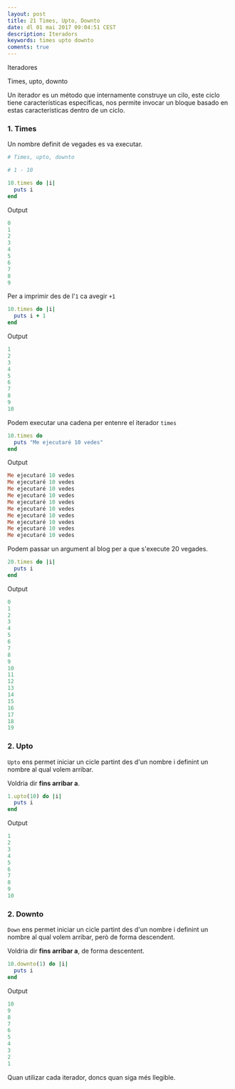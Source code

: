 ```yaml
---
layout: post
title: 21 Times, Upto, Downto
date: dl 01 mai 2017 09:04:51 CEST 
description: Iteradors
keywords: times upto downto
coments: true
---
```


Iteradores

Times, upto, downto

Un iterador es un método que internamente construye un cilo, este ciclo tiene características específicas, nos permite invocar un bloque basado en estas características dentro de un ciclo.

### 1. Times

Un nombre definit de vegades es va executar.

```ruby
# Times, upto, downto

# 1 - 10

10.times do |i|
  puts i
end
```

Output

```ruby
0
1
2
3
4
5
6
7
8
9
```

Per a imprimir des de l'`1` ca avegir `+1`

```ruby
10.times do |i|
  puts i + 1
end
```

Output

```ruby
1
2
3
4
5
6
7
8
9
10
```

Podem executar una cadena per entenre el iterador `times`

```ruby
10.times do
  puts "Me ejecutaré 10 vedes"
end
```

Output

```ruby
Me ejecutaré 10 vedes
Me ejecutaré 10 vedes
Me ejecutaré 10 vedes
Me ejecutaré 10 vedes
Me ejecutaré 10 vedes
Me ejecutaré 10 vedes
Me ejecutaré 10 vedes
Me ejecutaré 10 vedes
Me ejecutaré 10 vedes
Me ejecutaré 10 vedes
```

Podem passar un argument al blog per a que s'execute 20 vegades.

```ruby
20.times do |i|
  puts i
end
```

Output

```ruby
0
1
2
3
4
5
6
7
8
9
10
11
12
13
14
15
16
17
18
19
```

### 2. Upto

`Upto` ens permet iniciar un cicle partint des d'un nombre i definint un nombre al qual volem arribar.

Voldria dir **fins arribar a**.

```ruby
1.upto(10) do |i|
  puts i
end
```

Output

```ruby
1
2
3
4
5
6
7
8
9
10
```

### 2. Downto

`Down` ens permet iniciar un cicle partint des d'un nombre i definint un nombre al qual volem arribar, però de forma descendent.

Voldria dir **fins arribar a**, de forma descentent.

```ruby
10.downto(1) do |i|
  puts i
end
```

Output

```ruby
10
9
8
7
6
5
4
3
2
1
```

Quan utilizar cada iterador, doncs quan siga més llegible.
